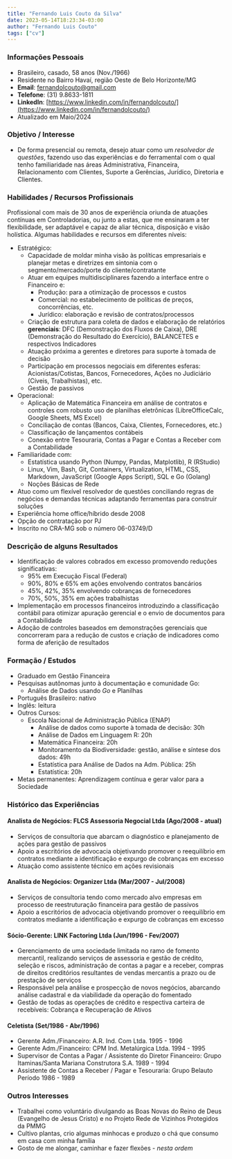 ```yaml
---
title: "Fernando Luis Couto da Silva"
date: 2023-05-14T18:23:34-03:00
author: "Fernando Luis Couto"
tags: ["cv"]
---
```


### Informações Pessoais

* Brasileiro, casado, 58 anos (Nov./1966)
* Residente no Bairro Havaí, região Oeste de Belo Horizonte/MG
* **Email**: [fernandolcouto@gmail.com](mailto:fernandolcouto@gmail.com)
* **Telefone**: (31) 9.8633-1811
* **LinkedIn**: [https://www.linkedin.com/in/fernandolcouto/](https://www.linkedin.com/in/fernandolcouto/)
* Atualizado em Maio/2024


### Objetivo / Interesse

* De forma presencial ou remota, desejo atuar como um _resolvedor de questões_, fazendo uso das experiências e do ferramental com o qual tenho familiaridade nas áreas Administrativa, Financeira, Relacionamento com Clientes, Suporte a Gerências, Jurídico, Diretoria e Clientes.

### Habilidades / Recursos Profissionais

Profissional com mais de 30 anos de experiência oriunda de atuações contínuas em Controladorias, ou junto a estas, que me ensinaram a ter flexibilidade, ser adaptável e capaz de aliar técnica, disposição e visão holística. Algumas habilidades e recursos em diferentes níveis:

* Estratégico:
    - Capacidade de moldar minha visão às políticas empresariais e planejar metas e diretrizes em sintonia com o segmento/mercado/porte do cliente/contratante
    - Atuar em equipes multidisciplinares fazendo a interface entre o Financeiro e:
        * Produção: para a otimização de processos e custos
        * Comercial: no estabelecimento de políticas de preços, concorrências, etc.
        * Jurídico: elaboração e revisão de contratos/processos 
    - Criação de estrutura para coleta de dados e elaboração de relatórios __gerenciais__: DFC (Demonstração dos Fluxos de Caixa), DRE (Demonstração do Resultado do Exercício), BALANCETES e respectivos Indicadores
    - Atuação próxima a gerentes e diretores para suporte à tomada de decisão
    - Participação em processos negociais em diferentes esferas: Acionistas/Cotistas, Bancos, Fornecedores, Ações no Judiciário (Cíveis, Trabalhistas), etc.
    - Gestão de passivos
* Operacional:
    - Aplicação de Matemática Financeira em análise de contratos e controles com robusto uso de planilhas eletrônicas (LibreOfficeCalc, Google Sheets, MS Excel)
    - Conciliação de contas (Bancos, Caixa, Clientes, Fornecedores, etc.)
    - Classificação de lançamentos contábeis
    - Conexão entre Tesouraria, Contas a Pagar e Contas a Receber com a Contabilidade
* Familiaridade com:
    - Estatística usando Python (Numpy, Pandas, Matplotlib), R (RStudio)
    - Linux, Vim, Bash, Git, Containers, Virtualization, HTML, CSS, Markdown, JavaScript (Google Apps Script), SQL e Go (Golang)
    - Noções Básicas de Rede
* Atuo como um flexível resolvedor de questões conciliando regras de negócios e demandas técnicas adaptando ferramentas para construir soluções
* Experiência home office/híbrido desde 2008
* Opção de contratação por PJ
* Inscrito no CRA-MG sob o número 06-03749/D


### Descrição de alguns Resultados
* Identificação de valores cobrados em excesso promovendo reduções significativas:
    - 95% em Execução Fiscal (Federal)
    - 90%, 80% e 65% em ações envolvendo contratos bancários
    - 45%, 42%, 35% envolvendo cobranças de fornecedores
    - 70%, 50%, 35% em ações trabalhistas
* Implementação em processos financeiros introduzindo a classificação contábil para otimizar apuração gerencial e o envio de documentos para a Contabilidade
* Adoção de controles baseados em demonstrações gerenciais que concorreram para a redução de custos e criação de indicadores como forma de aferição de resultados

### Formação / Estudos
* Graduado em Gestão Financeira
* Pesquisas autônomas junto à documentação e comunidade Go: 
    - Análise de Dados usando _Go_ e Planilhas
* Português Brasileiro: nativo
* Inglês: leitura
* Outros Cursos:
    - Escola Nacional de Administração Pública (ENAP)
        * Análise de dados como suporte à tomada de decisão: 30h
        * Análise de Dados em Linguagem R: 20h
        * Matemática Financeira: 20h
        * Monitoramento da Biodiversidade: gestão, análise e síntese dos dados: 49h
        * Estatística para Análise de Dados na Adm. Pública: 25h
        * Estatística: 20h
* Metas permanentes: Aprendizagem contínua e gerar valor para a Sociedade

### Histórico das Experiências

#### Analista de Negócios: FLCS Assessoria Negocial Ltda (Ago/2008 - atual)
* Serviços de consultoria que abarcam o diagnóstico e planejamento de ações para gestão de passivos
* Apoio a escritórios de advocacia objetivando promover o reequilíbrio em contratos mediante a identificação e expurgo de cobranças em excesso
* Atuação como assistente técnico em ações revisionais

#### Analista de Negócios: Organizer Ltda (Mar/2007 - Jul/2008)
* Serviços de consultoria tendo como mercado alvo empresas em processo de reestruturação financeira para gestão de passivos
* Apoio a escritórios de advocacia objetivando promover o reequilíbrio em contratos mediante a identificação e expurgo de cobranças em excesso

#### Sócio-Gerente: LINK Factoring Ltda (Jun/1996 - Fev/2007)
* Gerenciamento de uma sociedade limitada no ramo de fomento mercantil, realizando serviços de assessoria e gestão de crédito, seleção e riscos, administração de contas a pagar e a receber, compras de direitos creditórios resultantes de vendas mercantis a prazo ou de prestação de serviços
* Responsável pela análise e prospecção de novos negócios, abarcando análise cadastral e da viabilidade da operação do fomentado
* Gestão de todas as operações de crédito e respectiva carteira de recebíveis: Cobrança e Recuperação de Ativos

#### Celetista (Set/1986 - Abr/1996)
* Gerente Adm./Financeiro: A.R. Ind. Com Ltda. 1995 - 1996
* Gerente Adm./Financeiro: CPM Ind. Metalúrgica Ltda. 1994 - 1995
* Supervisor de Contas a Pagar / Assistente do Diretor Financeiro: Grupo Itaminas/Santa Mariana Construtora S.A. 1989 - 1994
* Assistente de Contas a Receber / Pagar e Tesouraria: Grupo Belauto Período 1986 - 1989


### Outros Interesses

* Trabalhei como voluntário divulgando as Boas Novas do Reino de Deus (Evangelho de Jesus Cristo) e no Projeto Rede de Vizinhos Protegidos da PMMG
* Cultivo plantas, crio algumas minhocas e produzo o chá que consumo em casa com minha família
* Gosto de me alongar, caminhar e fazer flexões - _nesta ordem_


